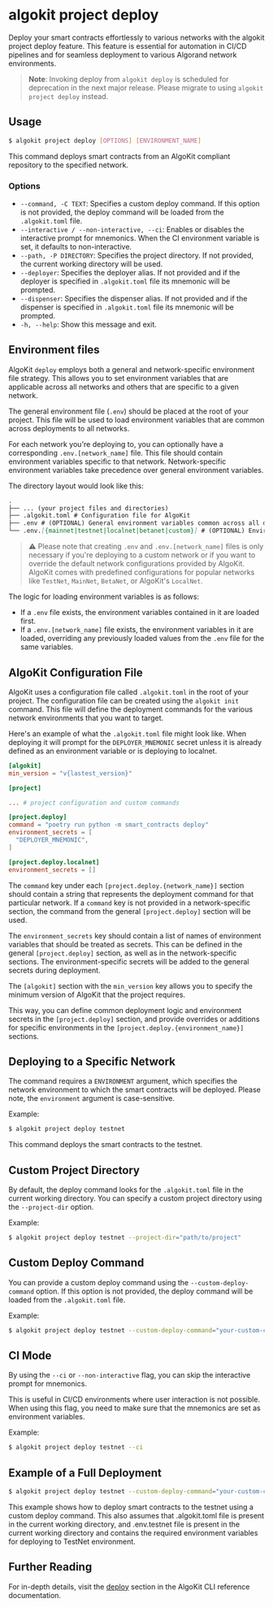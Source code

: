 # algokit project deploy

Deploy your smart contracts effortlessly to various networks with the algokit project deploy feature. This feature is essential for automation in CI/CD pipelines and for seamless deployment to various Algorand network environments.

> **Note**: Invoking deploy from `algokit deploy` is scheduled for deprecation in the next major release. Please migrate to using `algokit project deploy` instead.

## Usage

```sh
$ algokit project deploy [OPTIONS] [ENVIRONMENT_NAME]
```

This command deploys smart contracts from an AlgoKit compliant repository to the specified network.

### Options

- `--command, -C TEXT`: Specifies a custom deploy command. If this option is not provided, the deploy command will be loaded from the `.algokit.toml` file.
- `--interactive / --non-interactive, --ci`: Enables or disables the interactive prompt for mnemonics. When the CI environment variable is set, it defaults to non-interactive.
- `--path, -P DIRECTORY`: Specifies the project directory. If not provided, the current working directory will be used.
- `--deployer`: Specifies the deployer alias. If not provided and if the deployer is specified in `.algokit.toml` file its mnemonic will be prompted.
- `--dispenser`: Specifies the dispenser alias. If not provided and if the dispenser is specified in `.algokit.toml` file its mnemonic will be prompted.
- `-h, --help`: Show this message and exit.

## Environment files

AlgoKit `deploy` employs both a general and network-specific environment file strategy. This allows you to set environment variables that are applicable across all networks and others that are specific to a given network.

The general environment file (`.env`) should be placed at the root of your project. This file will be used to load environment variables that are common across deployments to all networks.

For each network you're deploying to, you can optionally have a corresponding `.env.[network_name]` file. This file should contain environment variables specific to that network. Network-specific environment variables take precedence over general environment variables.

The directory layout would look like this:

```md
.
├── ... (your project files and directories)
├── .algokit.toml # Configuration file for AlgoKit
├── .env # (OPTIONAL) General environment variables common across all deployments
└── .env.[{mainnet|testnet|localnet|betanet|custom}] # (OPTIONAL) Environment variables specific to deployments to a network
```

> ⚠️ Please note that creating `.env` and `.env.[network_name]` files is only necessary if you're deploying to a custom network or if you want to override the default network configurations provided by AlgoKit. AlgoKit comes with predefined configurations for popular networks like `TestNet`, `MainNet`, `BetaNet`, or AlgoKit's `LocalNet`.

The logic for loading environment variables is as follows:

- If a `.env` file exists, the environment variables contained in it are loaded first.
- If a `.env.[network_name]` file exists, the environment variables in it are loaded, overriding any previously loaded values from the `.env` file for the same variables.

## AlgoKit Configuration File

AlgoKit uses a configuration file called `.algokit.toml` in the root of your project. The configuration file can be created using the `algokit init` command. This file will define the deployment commands for the various network environments that you want to target.

Here's an example of what the `.algokit.toml` file might look like. When deploying it will prompt for the `DEPLOYER_MNEMONIC` secret unless it is already defined as an environment variable or is deploying to localnet.

```toml
[algokit]
min_version = "v{lastest_version}"

[project]

... # project configuration and custom commands

[project.deploy]
command = "poetry run python -m smart_contracts deploy"
environment_secrets = [
  "DEPLOYER_MNEMONIC",
]

[project.deploy.localnet]
environment_secrets = []
```

The `command` key under each `[project.deploy.{network_name}]` section should contain a string that represents the deployment command for that particular network. If a `command` key is not provided in a network-specific section, the command from the general `[project.deploy]` section will be used.

The `environment_secrets` key should contain a list of names of environment variables that should be treated as secrets. This can be defined in the general `[project.deploy]` section, as well as in the network-specific sections. The environment-specific secrets will be added to the general secrets during deployment.

The `[algokit]` section with the `min_version` key allows you to specify the minimum version of AlgoKit that the project requires.

This way, you can define common deployment logic and environment secrets in the `[project.deploy]` section, and provide overrides or additions for specific environments in the `[project.deploy.{environment_name}]` sections.

## Deploying to a Specific Network

The command requires a `ENVIRONMENT` argument, which specifies the network environment to which the smart contracts will be deployed. Please note, the `environment` argument is case-sensitive.

Example:

```sh
$ algokit project deploy testnet
```

This command deploys the smart contracts to the testnet.

## Custom Project Directory

By default, the deploy command looks for the `.algokit.toml` file in the current working directory. You can specify a custom project directory using the `--project-dir` option.

Example:

```sh
$ algokit project deploy testnet --project-dir="path/to/project"
```

## Custom Deploy Command

You can provide a custom deploy command using the `--custom-deploy-command` option. If this option is not provided, the deploy command will be loaded from the `.algokit.toml` file.

Example:

```sh
$ algokit project deploy testnet --custom-deploy-command="your-custom-command"
```

## CI Mode

By using the `--ci` or `--non-interactive` flag, you can skip the interactive prompt for mnemonics.

This is useful in CI/CD environments where user interaction is not possible. When using this flag, you need to make sure that the mnemonics are set as environment variables.

Example:

```sh
$ algokit project deploy testnet --ci
```

## Example of a Full Deployment

```sh
$ algokit project deploy testnet --custom-deploy-command="your-custom-command"
```

This example shows how to deploy smart contracts to the testnet using a custom deploy command. This also assumes that .algokit.toml file is present in the current working directory, and .env.testnet file is present in the current working directory and contains the required environment variables for deploying to TestNet environment.

## Further Reading

For in-depth details, visit the [deploy](../../cli/index.md#deploy) section in the AlgoKit CLI reference documentation.
